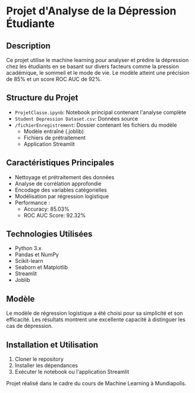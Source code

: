 # Projet d'Analyse de la Dépression Étudiante

## Description
Ce projet utilise le machine learning pour analyser et prédire la dépression chez les étudiants en se basant sur divers facteurs comme la pression académique, le sommeil et le mode de vie. Le modèle atteint une précision de 85% et un score ROC AUC de 92%.

## Structure du Projet
- `ProjetClasse.ipynb`: Notebook principal contenant l'analyse complète
- `Student Depression Dataset.csv`: Données source
- `/fichierEnregistrement`: Dossier contenant les fichiers du modèle
  - Modèle entraîné (.joblib)
  - Fichiers de prétraitement
  - Application Streamlit

## Caractéristiques Principales
- Nettoyage et prétraitement des données
- Analyse de corrélation approfondie
- Encodage des variables catégorielles
- Modélisation par régression logistique
- Performance :
  - Accuracy: 85.03%
  - ROC AUC Score: 92.32%

## Technologies Utilisées
- Python 3.x
- Pandas et NumPy
- Scikit-learn
- Seaborn et Matplotlib
- Streamlit
- Joblib

## Modèle
Le modèle de régression logistique a été choisi pour sa simplicité et son efficacité. Les résultats montrent une excellente capacité à distinguer les cas de dépression.

## Installation et Utilisation
1. Cloner le repository
2. Installer les dépendances
3. Exécuter le notebook ou l'application Streamlit

Projet réalisé dans le cadre du cours de Machine Learning à Mundiapolis.
